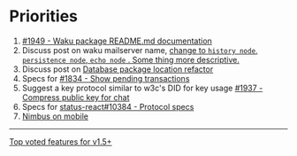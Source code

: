 # Priorities

1) [#1949 - Waku package README.md documentation](https://github.com/status-im/status-go/pull/1949)
1) Discuss post on waku mailserver name, [change to `history node`, `persistence node`, `echo node` . Some thing more descriptive.](https://github.com/status-im/status-go/pull/1949#discussion_r419615374) 
1) Discuss post on [Database package location refactor](https://github.com/status-im/status-go/issues/1945)
1) Specs for [#1834 - Show pending transactions](https://github.com/status-im/status-go/issues/1834)
1) Suggest a key protocol similar to w3c's DID for key usage [#1937 - Compress public key for chat](https://github.com/status-im/status-go/issues/1937)
1) Specs for [status-react#10384 - Protocol specs](https://github.com/status-im/status-react/issues/10384)
1) [Nimbus on mobile](https://discuss.status.im/t/nimbus-on-mobile/1370)

---

[Top voted features for v1.5+](https://discuss.status.im/t/roadmap-planning/1399/38)